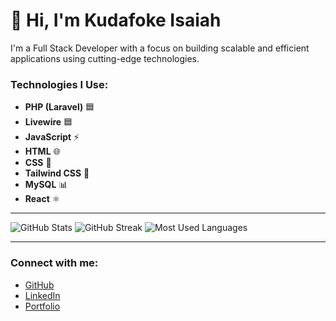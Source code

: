 # 👋 Hi, I'm Kudafoke Isaiah 

I'm a Full Stack Developer with a focus on building scalable and efficient applications using cutting-edge technologies.
### Technologies I Use:
- **PHP (Laravel)** 🟦
- **Livewire** 🟦
- **JavaScript** ⚡
- **HTML** 🌐
- **CSS** 🎨
- **Tailwind CSS** 🎨
- **MySQL** 📊
- **React** ⚛️

---


![GitHub Stats](https://github-readme-stats.vercel.app/api?username=Kudastech&show_icons=true&hide_title=true&count_private=true&theme=radical)
![GitHub Streak](https://github-readme-streak-stats.herokuapp.com/?user=Kudastech&theme=radical)
![Most Used Languages](https://github-readme-stats.vercel.app/api/top-langs/?username=Kudastech&theme=radical&langs_count=10)

---

### Connect with me:
- [GitHub](https://github.com/Kudastech)
- [LinkedIn](https://linkedin.com/in/kudafoke-isaiah)
- [Portfolio](https://kudastech.com)
